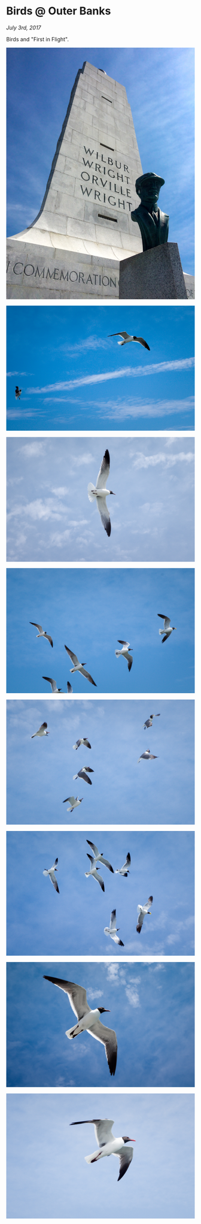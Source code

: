 # Birds @ Outer Banks

_July 3rd, 2017_

Birds and "First in Flight".

![](../../../static/images/swan/1707OuterBanks/IMG_0348.jpg)

![](../../../static/images/swan/1707OuterBanks/IMGP9686.jpg)

![](../../../static/images/swan/1707OuterBanks/IMGP9687.jpg)

![](../../../static/images/swan/1707OuterBanks/IMGP9688.jpg)

![](../../../static/images/swan/1707OuterBanks/IMGP9689.jpg)

![](../../../static/images/swan/1707OuterBanks/IMGP9690.jpg)

![](../../../static/images/swan/1707OuterBanks/IMGP9692.jpg)

![](../../../static/images/swan/1707OuterBanks/IMGP9698.jpg)



